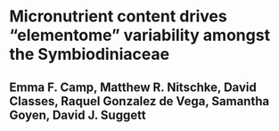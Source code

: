 # Micronutrient content drives “elementome” variability amongst the Symbiodiniaceae
## Emma F. Camp, Matthew R. Nitschke, David Classes, Raquel Gonzalez de Vega, Samantha Goyen, David J. Suggett
